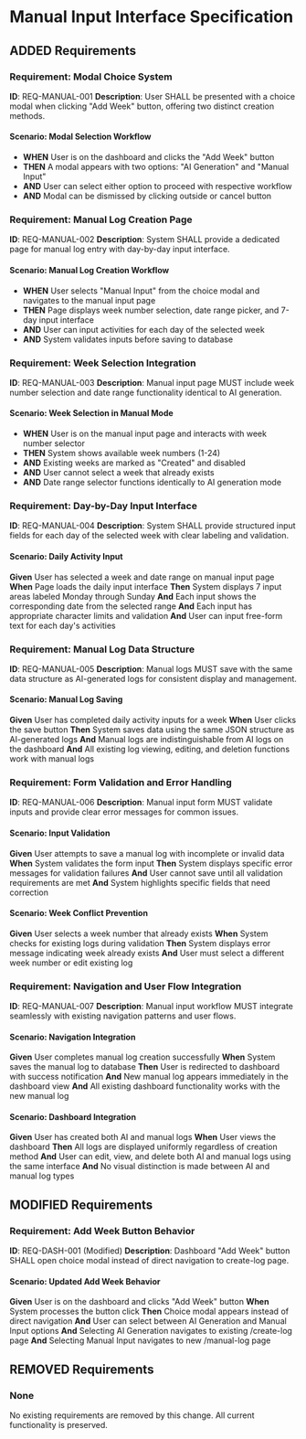 # Manual Input Interface Specification

## ADDED Requirements

### Requirement: Modal Choice System
**ID**: REQ-MANUAL-001
**Description**: User SHALL be presented with a choice modal when clicking "Add Week" button, offering two distinct creation methods.

#### Scenario: Modal Selection Workflow
- **WHEN** User is on the dashboard and clicks the "Add Week" button
- **THEN** A modal appears with two options: "AI Generation" and "Manual Input"
- **AND** User can select either option to proceed with respective workflow
- **AND** Modal can be dismissed by clicking outside or cancel button

### Requirement: Manual Log Creation Page
**ID**: REQ-MANUAL-002
**Description**: System SHALL provide a dedicated page for manual log entry with day-by-day input interface.

#### Scenario: Manual Log Creation Workflow
- **WHEN** User selects "Manual Input" from the choice modal and navigates to the manual input page
- **THEN** Page displays week number selection, date range picker, and 7-day input interface
- **AND** User can input activities for each day of the selected week
- **AND** System validates inputs before saving to database

### Requirement: Week Selection Integration
**ID**: REQ-MANUAL-003
**Description**: Manual input page MUST include week number selection and date range functionality identical to AI generation.

#### Scenario: Week Selection in Manual Mode
- **WHEN** User is on the manual input page and interacts with week number selector
- **THEN** System shows available week numbers (1-24)
- **AND** Existing weeks are marked as "Created" and disabled
- **AND** User cannot select a week that already exists
- **AND** Date range selector functions identically to AI generation mode

### Requirement: Day-by-Day Input Interface
**ID**: REQ-MANUAL-004
**Description**: System SHALL provide structured input fields for each day of the selected week with clear labeling and validation.

#### Scenario: Daily Activity Input
**Given** User has selected a week and date range on manual input page
**When** Page loads the daily input interface
**Then** System displays 7 input areas labeled Monday through Sunday
**And** Each input shows the corresponding date from the selected range
**And** Each input has appropriate character limits and validation
**And** User can input free-form text for each day's activities

### Requirement: Manual Log Data Structure
**ID**: REQ-MANUAL-005
**Description**: Manual logs MUST save with the same data structure as AI-generated logs for consistent display and management.

#### Scenario: Manual Log Saving
**Given** User has completed daily activity inputs for a week
**When** User clicks the save button
**Then** System saves data using the same JSON structure as AI-generated logs
**And** Manual logs are indistinguishable from AI logs on the dashboard
**And** All existing log viewing, editing, and deletion functions work with manual logs

### Requirement: Form Validation and Error Handling
**ID**: REQ-MANUAL-006
**Description**: Manual input form MUST validate inputs and provide clear error messages for common issues.

#### Scenario: Input Validation
**Given** User attempts to save a manual log with incomplete or invalid data
**When** System validates the form input
**Then** System displays specific error messages for validation failures
**And** User cannot save until all validation requirements are met
**And** System highlights specific fields that need correction

#### Scenario: Week Conflict Prevention
**Given** User selects a week number that already exists
**When** System checks for existing logs during validation
**Then** System displays error message indicating week already exists
**And** User must select a different week number or edit existing log

### Requirement: Navigation and User Flow Integration
**ID**: REQ-MANUAL-007
**Description**: Manual input workflow MUST integrate seamlessly with existing navigation patterns and user flows.

#### Scenario: Navigation Integration
**Given** User completes manual log creation successfully
**When** System saves the manual log to database
**Then** User is redirected to dashboard with success notification
**And** New manual log appears immediately in the dashboard view
**And** All existing dashboard functionality works with the new manual log

#### Scenario: Dashboard Integration
**Given** User has created both AI and manual logs
**When** User views the dashboard
**Then** All logs are displayed uniformly regardless of creation method
**And** User can edit, view, and delete both AI and manual logs using the same interface
**And** No visual distinction is made between AI and manual log types

## MODIFIED Requirements

### Requirement: Add Week Button Behavior
**ID**: REQ-DASH-001 (Modified)
**Description**: Dashboard "Add Week" button SHALL open choice modal instead of direct navigation to create-log page.

#### Scenario: Updated Add Week Behavior
**Given** User is on the dashboard and clicks "Add Week" button
**When** System processes the button click
**Then** Choice modal appears instead of direct navigation
**And** User can select between AI Generation and Manual Input options
**And** Selecting AI Generation navigates to existing /create-log page
**And** Selecting Manual Input navigates to new /manual-log page

## REMOVED Requirements

### None
No existing requirements are removed by this change. All current functionality is preserved.